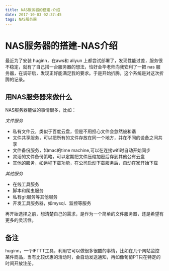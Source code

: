 ```yaml
---
title: NAS服务器的搭建-介绍
date: 2017-10-03 02:37:45
tags: NAS服务器
---
```

# NAS服务器的搭建-NAS介绍
最近为了安装 huginn，在aws和 aliyun 上都尝试部署了，发现性能过差，服务很不稳定，就有了自己搭一台服务器的想法，恰好金华老师向我安利了一把 nas 服务器，在调研后，发现正好能满足我的要求。于是开始折腾，这个系统是对这次折腾的记录。

## 用NAS服务器来做什么
NAS服务器能做的事情很多，比如：

*文件服务*

* 私有文件云，类似于百度云盘，但是不用担心文件会忽然被和谐
* 文件共享服务，可以把所有的文件存放在同一个地方，并在不同的设备之间共享
* 文件备份服务，如mac的time machine,可以在连接wifi时自动开始同步
* 灵活的文件备份策略，可以定期把文件压缩加密后存到其他公有云盘
* 其他的服务，如远程下载功能，在公司启动下载服务后，自动在家开始下载

*其他服务*

* 在线工具服务
* 脚本和爬虫服务
* 私有git服务等其他服务
* 开发工具服务器，如mysql、监控等服务

再开始选择之前，想清楚自己的需求，是作为一个简单的文件服务器，还是希望有更多的灵活性。



## 备注

huginn，一个IFTTT工具，利用它可以做很多很酷的事情，比如在几个网站监控某件商品，当有比较优惠的活动时，会自动发送通知，再如像葡萄PT只在特定的时间开放注册。





